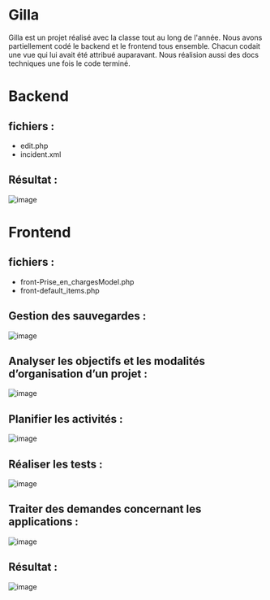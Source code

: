 # Gilla

Gilla est un projet réalisé avec la classe tout au long de l'année. Nous avons partiellement codé le backend et le frontend tous ensemble. 
Chacun codait une vue qui lui avait été attribué auparavant. Nous réalision aussi des docs techniques une fois le code terminé.

# Backend 

## fichiers :
- edit.php
- incident.xml

## Résultat :
![image](https://github.com/MathisCastell/gilla/assets/148212506/e1faed37-556e-40fc-b3c1-4e044f08e30e)

# Frontend

## fichiers :
- front-Prise_en_chargesModel.php
- front-default_items.php

## Gestion des sauvegardes :
![image](https://github.com/MathisCastell/gilla/assets/148212506/2c8ca850-9b52-4927-9717-97040bd15761)

## Analyser les objectifs et les modalités d’organisation d’un projet :
![image](https://github.com/MathisCastell/gilla/assets/148212506/a8d9774a-f360-4617-8df3-eb738462418a)
## Planifier les activités :
![image](https://github.com/MathisCastell/gilla/assets/148212506/6125045b-6ce8-4f6a-af5b-a071aa04e986)
## Réaliser les tests :
![image](https://github.com/MathisCastell/gilla/assets/148212506/480f150b-eb26-4954-82be-c9060d65f13d)
## Traiter des demandes concernant les applications :
![image](https://github.com/MathisCastell/gilla/assets/148212506/4a51e6ad-fbef-4f82-b055-93c6b4904e56)

## Résultat :
![image](https://github.com/MathisCastell/gilla/assets/148212506/d0846846-fd0d-4f9c-a40f-608813aebfda)


